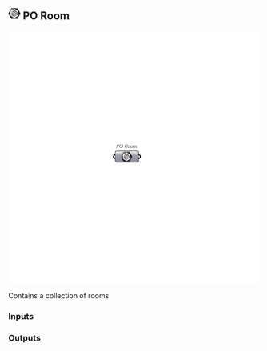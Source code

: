 ## ![PO Room](../../images/icons/PO_Room.png) PO Room

![PO Room](../../images/components/PO_Room.png)

Contains a collection of rooms

### Inputs

### Outputs
